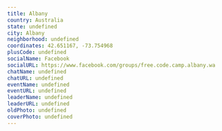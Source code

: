 ```yaml
---
title: Albany
country: Australia
state: undefined
city: Albany
neighborhood: undefined
coordinates: 42.651167, -73.754968
plusCode: undefined
socialName: Facebook
socialURL: https://www.facebook.com/groups/free.code.camp.albany.wa
chatName: undefined
chatURL: undefined
eventName: undefined
eventURL: undefined
leaderName: undefined
leaderURL: undefined
oldPhoto: undefined
coverPhoto: undefined
---
```

